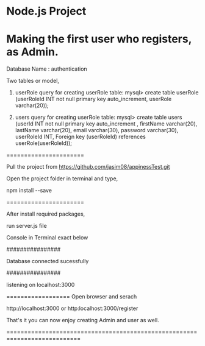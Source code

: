 # Node.js Project
# Making the first user who registers, as Admin.
Database Name : authentication

Two tables or model,
1. userRole
query for creating userRole table:
mysql> create table userRole (userRoleId INT not null primary key auto_increment, userRole varchar(20));




2. users
query for creating userRole table:
mysql> create table users (userId INT not null primary key auto_increment , firstName varchar(20), lastName varchar(20), email varchar(30), password varchar(30), userRoleId INT, Foreign key (userRoleId) references userRole(userRoleId));

======================

Pull the project from https://github.com/jasim08/appinessTest.git

Open the project folder in terminal and type,

npm install --save


======================

After install required packages, 

run server.js file

Console in Terminal exact below

################

Database connected sucessfully

################

listening on localhost:3000

==================
Open browser and serach

http://localhost:3000 or http:localhost:3000/register

That's it you can now enjoy creating Admin and user as well.

===========================================================================

